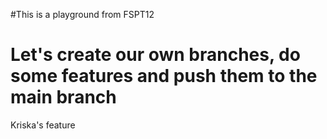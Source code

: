 #This is a playground from FSPT12 

# Let's create our own branches, do some features and push them to the main branch 

Kriska's feature